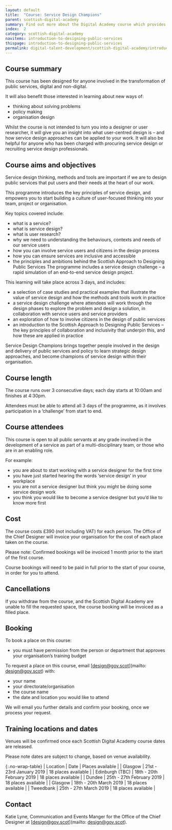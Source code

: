 ```yaml
---
layout: default
title:  "Course: Service Design Champions"
parent: scottish-digital-academy
summary: Find out more about the Digital Academy course which provides an introduction to public sector service design.
index:  2
category: scottish-digital-academy
navitems: introduction-to-designing-public-services
thispage: introduction-to-designing-public-services
permalink: digital-talent-development/scottish-digital-academy/introduction-to-designing-public-services/
---
```


## Course summary
This course has been designed for anyone involved in the transformation of public services, digital and non-digital.

It will also benefit those interested in learning about new ways of:
- thinking about solving problems
- policy making
- organisation design  

Whilst the course is not intended to turn you into a designer or user researcher, it will give you an insight into what user-centred design is – and how service design approaches can be applied to your work. It will also be helpful for anyone who has been charged with procuring service design or recruiting service design professionals.

## Course aims and objectives
Service design thinking, methods and tools are important if we are to design public services that put users and their needs at the heart of our work.

This programme introduces the key principles of service design, and empowers you to start building a culture of user-focused thinking into your team, project or organisation.

Key topics covered include:
- what is a service?
- what is service design?
- what is user research?
- why we need to understanding the behaviours, contexts and needs of our service users
- how you can involve service users and citizens in the design process
- how you can ensure services are inclusive and accessible
- the principles and ambitions behind the Scottish Approach to Designing Public Services
The programme includes a service design challenge – a rapid simulation of an end-to-end service design project.

This learning will take place across 3 days, and includes:

- a selection of case studies and practical examples that illustrate the value of service design and how the methods and tools work in practice
- a service design challenge where attendees will work through the design phases to explore the problem and design a solution, in collaboration with service users and service providers
- an exploration of how to involve citizens in the design of public services
- an introduction to the Scottish Approach to Designing Public Services – the key principles of collaboration and inclusivity that underpin this, and how these are applied in practice   

Service Design Champions brings together people involved in the design and delivery of public services and policy to learn strategic design approaches, and become champions of service design within their organisation.  

## Course length
The course runs over 3 consecutive days; each day starts at 10:00am and finishes at 4:30pm.

Attendees must be able to attend all 3 days of the programme, as it involves participation in a ‘challenge’ from start to end.  

## Course attendees
This course is open to all public servants at any grade involved in the development of a service as part of a multi-disciplinary team, or those who are in an enabling role.

For example:
- you are about to start working with a service designer for the first time
- you have just started hearing the words ‘service design’ in your workplace
- you are not a service designer but think you might be doing some service design work
- you think you would like to become a service designer but you’d like to know more first  

## Cost  
The course costs £390 (not including VAT) for each person. The Office of the Chief Designer will invoice your organisation for the cost of each place taken on the course.  

Please note:
Confirmed bookings will be invoiced 1 month prior to the start of the first course.  

Course bookings will need to be paid in full prior to the start of your course, in order for you to attend.  

## Cancellations
If you withdraw from the course, and the Scottish Digital Academy are unable to fill the requested space, the course booking will be invoiced as a filled place.  

## Booking  
To book a place on this course:
- you must have permission from the person or department that approves your organisation’s training budget  


To request a place on this course, email [design@gov.scot](mailto: design@gov.scot) with:
- your name
- your directorate/organisation
- the course name
- the date and location you would like to attend  

We will email you further details and confirm your booking, once we process your request.


## Training locations and dates  
Venues will be confirmed once each Scottish Digital Academy course dates are released.

Please note dates are subject to change, based on venue availability.


{:.no-wrap-table}
| Location | Date | Places available |
| Glasgow | 21st - 23rd January 2019 | 18 places available |
| Edinburgh (TBC) | 18th - 20th February 2019 | 18 places available |
| Dundee | 25th - 27th February 2019 | 18 places available |
| Glasgow | 18th - 20th March 2019 | 18 places available |
| Tweedbank | 25th - 27th March 2019 | 18 places available |

## Contact
Katie Lyne, Communication and Events Manger for the Office of the Chief Designer at [design@gov.scot](mailto: design@gov.scot).
